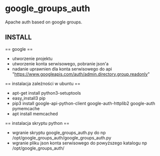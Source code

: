 # google_groups_auth
Apache auth based on google groups.

## INSTALL


== google ==
  * utworzenie projektu
  * utworzenie konta serwisowego, pobranie json'a
  * nadanie uprawnien dla konta serwisowego do api "https://www.googleapis.com/auth/admin.directory.group.readonly"


== instalacja zależności w ubuntu ==
  * apt-get install python3-setuptools
  * easy_install3 pip
  * pip3 install google-api-python-client google-auth-httplib2 google-auth pymemcache
  * apt install memcached

== instalacja skryptu python ==

  * wgranie skryptu google_groups_auth.py do np /opt/google_groups_auth/google_groups_auth.py
  * wgranie pliku json konta serwisowego do powyższego katalogu np /opt/google_groups_auth/

